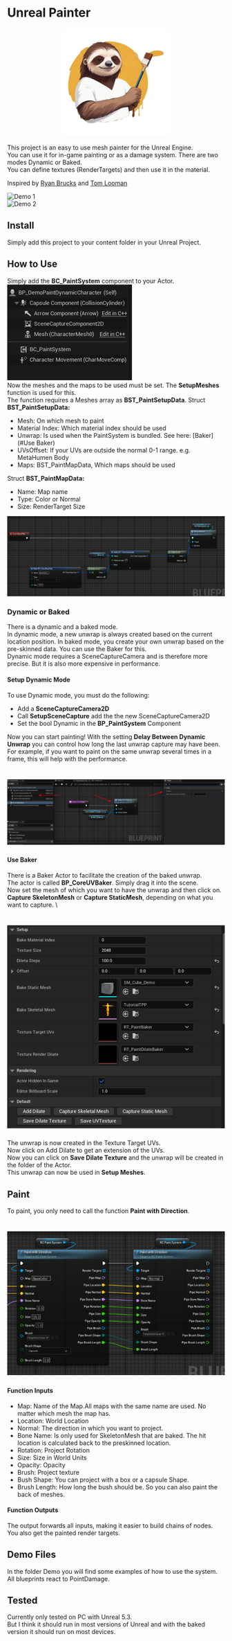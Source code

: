 # Unreal Painter
<p align="center">
  <img src="./Assets/logo_big.png" width="250"/>
</p>

This project is an easy to use mesh painter for the Unreal Engine.\
You can use it for in-game painting or as a damage system. There are two modes Dynamic or Baked.\
You can define textures (RenderTargets) and then use it in the material.

Inspired by [Ryan Brucks](https://shaderbits.com/blog/uv-dilation) and [Tom Looman](https://www.tomlooman.com/unreal-engine-render-character-wounds/)

![Demo 1](./Assets/demo_01.gif)\
![Demo 2](./Assets/demo_02.gif)

## Install 
Simply add this project to your content folder in your Unreal Project. 

## How to Use
Simply add the **BC_PaintSystem** component to your Actor.\
![demo_component.png](Assets%2Fdemo_component.png)\
Now the meshes and the maps to be used must be set. The **SetupMeshes** function is used for this.\
The function requires a Meshes array as **BST_PaintSetupData**.
Struct **BST_PaintSetupData:**
- Mesh: On which mesh to paint
- Material Index: Which material index should be used
- Unwrap: Is used when the PaintSystem is bundled. See here: [Baker](#Use Baker)
- UVsOffset: If your UVs are outside the normal 0-1 range. e.g. MetaHumen Body
- Maps: BST_PaintMapData, Which maps should be used

Struct **BST_PaintMapData:**
- Name: Map name
- Type: Color or Normal
- Size: RenderTarget Size

 ![demo_setup_meshes.png](Assets%2Fdemo_setup_meshes.png)
 
### Dynamic or Baked
There is a dynamic and a baked mode. \
In dynamic mode, a new unwrap is always created based on the current location position. 
In baked mode, you create your own unwrap based on the pre-skinned data. You can use the Baker for this. \
Dynamic mode requires a SceneCaptureCamera and is therefore more precise. But it is also more expensive in performance. 

#### Setup Dynamic Mode 
To use Dynamic mode, you must do the following:
- Add a **SceneCaptureCamera2D**
- Call **SetupSceneCapture** add the the new SceneCaptureCamera2D
- Set the bool Dynamic in the **BP_PaintSystem** Component

Now you can start painting!
With the setting **Delay Between Dynamic Unwrap** you can control how long the last unwrap capture may have been.
For example, if you want to paint on the same unwrap several times in a frame, this will help with the performance.

# ![demo_dynamic.png](Assets%2Fdemo_dynamic.png)

#### Use Baker
There is a Baker Actor to facilitate the creation of the baked unwrap. \
The actor is called **BP_CoreUVBaker**. Simply drag it into the scene. \
Now set the mesh of which you want to have the unwrap and then click on. \
**Capture SkeletonMesh** or **Capture StaticMesh**, depending on what you want to capture. \
# ![demo_baker.png](Assets%2Fdemo_baker.png)

The unwrap is now created in the Texture Target UVs. \
Now click on Add Dilate to get an extension of the UVs. \
Now you can click on **Save Dilate Texture** and the unwrap will be created in the folder of the Actor. \
This unwrap can now be used in **Setup Meshes**. 

## Paint
To paint, you only need to call the function **Paint with Direction**.
# ![demo_paint.png](Assets%2Fdemo_paint.png)

#### Function Inputs
- Map: Name of the Map.All maps with the same name are used. No matter which mesh the map has.
- Location: World Location
- Normal: The direction in which you want to project.
- Bone Name: Is only used for SkeletonMesh that are baked. The hit location is calculated back to the preskinned location.
- Rotation: Project Rotation
- Size: Size in World Units
- Opacity: Opacity
- Brush: Project texture
- Bush Shape: You can project with a box or a capsule Shape.
- Brush Length: How long the bush should be. So you can also paint the back of meshes.

#### Function Outputs
The output forwards all inputs, making it easier to build chains of nodes. \
You also get the painted render targets.

## Demo Files
In the folder Demo you will find some examples of how to use the system. \
All blueprints react to PointDamage.

## Tested
Currently only tested on PC with Unreal 5.3. \
But I think it should run in most versions of Unreal and with the baked version it should run on most devices.
